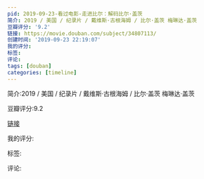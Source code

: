 ```yaml
---
pid: 2019-09-23-看过电影-走进比尔：解码比尔·盖茨
简介: 2019 / 美国 / 纪录片 / 戴维斯·古根海姆 / 比尔·盖茨 梅琳达·盖茨
豆瓣评分: '9.2'
链接: https://movie.douban.com/subject/34807113/
创建时间: '2019-09-23 22:19:07'
我的评分:
标签:
评论:
tags: [douban]
categories: [timeline]
---
```

简介:2019 / 美国 / 纪录片 / 戴维斯·古根海姆 / 比尔·盖茨 梅琳达·盖茨

豆瓣评分:9.2

[链接](https://movie.douban.com/subject/34807113/)

我的评分:

标签:

评论:

